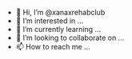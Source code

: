 - 👋 Hi, I’m @xanaxrehabclub
- 👀 I’m interested in ...
- 🌱 I’m currently learning ...
- 💞️ I’m looking to collaborate on ...
- 📫 How to reach me ...

<!---
xanaxrehabclub/xanaxrehabclub is a ✨ special ✨ repository because its `README.md` (this file) appears on your GitHub profile.
You can click the Preview link to take a look at your changes.
--->

